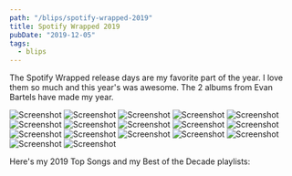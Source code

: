 ```yaml
---
path: "/blips/spotify-wrapped-2019"
title: Spotify Wrapped 2019
pubDate: "2019-12-05"
tags:
  - blips
---
```


The Spotify Wrapped release days are my favorite part of the year. I love them so much and this year's was awesome. The 2 albums from Evan Bartels have made my year.

![Screenshot](/blips/spotify-wrapped-2019/01.png)
![Screenshot](/blips/spotify-wrapped-2019/02.png)
![Screenshot](/blips/spotify-wrapped-2019/03.png)
![Screenshot](/blips/spotify-wrapped-2019/04.png)
![Screenshot](/blips/spotify-wrapped-2019/05.png)
![Screenshot](/blips/spotify-wrapped-2019/06.png)
![Screenshot](/blips/spotify-wrapped-2019/07.png)
![Screenshot](/blips/spotify-wrapped-2019/08.png)
![Screenshot](/blips/spotify-wrapped-2019/09.png)
![Screenshot](/blips/spotify-wrapped-2019/10.png)
![Screenshot](/blips/spotify-wrapped-2019/11.png)
![Screenshot](/blips/spotify-wrapped-2019/12.png)
![Screenshot](/blips/spotify-wrapped-2019/13.png)
![Screenshot](/blips/spotify-wrapped-2019/14.png)
![Screenshot](/blips/spotify-wrapped-2019/15.png)
![Screenshot](/blips/spotify-wrapped-2019/16.png)
![Screenshot](/blips/spotify-wrapped-2019/17.png)

Here's my 2019 Top Songs and my Best of the Decade playlists:

<SpotifyEmbed url="https://open.spotify.com/embed/playlist/37i9dQZF1EtqBRoTg6Cwan" />

<SpotifyEmbed url="https://open.spotify.com/embed/playlist/37i9dQZF1DXaMu9xyX1HzK" />
